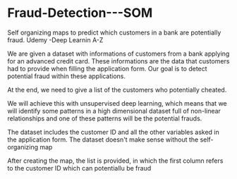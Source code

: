 # Fraud-Detection---SOM
Self organizing maps to predict which customers in a bank are potentially fraud. Udemy -Deep Learnin A-Z

We are given a dataset with informations of customers from a bank applying for an advanced credit card. These informations are the data that customers had to provide when filling the application form. Our goal is to detect potential fraud within these applications.

At the end, we need to give a list of the customers who potentially cheated.

We will achieve this with unsupervised deep learning, which means that we will identify some patterns in a high dimensional dataset full of non-linear relationships and one of these patterns will be the potential frauds.

The dataset includes the customer ID and all the other variables asked in the application form. The dataset doesn't make sense without the self-organizing map

After creating the map, the list is provided, in which the first column refers to the customer ID which can potentiallu be fraud
